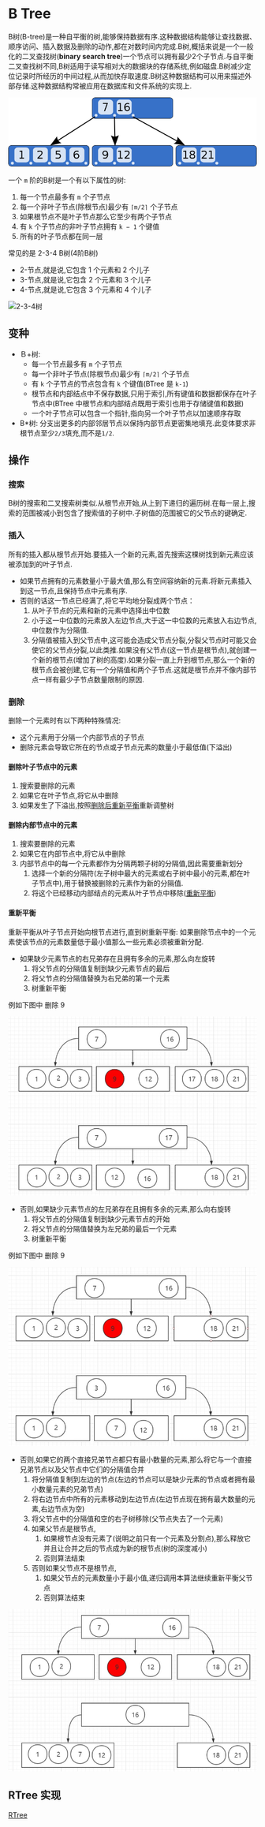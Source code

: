 # B Tree

B树(B-tree)是一种自平衡的树,能够保持数据有序.这种数据结构能够让查找数据、顺序访问、插入数据及删除的动作,都在对数时间内完成.B树,概括来说是一个一般化的二叉查找树(**binary search tree**)一个节点可以拥有最少2个子节点.与自平衡二叉查找树不同,B树适用于读写相对大的数据块的存储系统,例如磁盘.B树减少定位记录时所经历的中间过程,从而加快存取速度.B树这种数据结构可以用来描述外部存储.这种数据结构常被应用在数据库和文件系统的实现上.

![B-Tree](img/B-Tree.png)

一个 `m` 阶的B树是一个有以下属性的树:

1. 每一个节点最多有 `m` 个子节点
2. 每一个非叶子节点(除根节点)最少有 `⌈m/2⌉` 个子节点
3. 如果根节点不是叶子节点那么它至少有两个子节点
4. 有 `k` 个子节点的非叶子节点拥有 `k − 1` 个键值
5. 所有的叶子节点都在同一层

常见的是 2-3-4 B树(4阶B树)

* 2-节点,就是说,它包含 1 个元素和 2 个儿子
* 3-节点,就是说,它包含 2 个元素和 3 个儿子
* 4-节点,就是说,它包含 3 个元素和 4 个儿子

![2-3-4树](img/2-3-4_b-tree.png)

## 变种

* Ｂ+树:
  * 每一个节点最多有 `m` 个子节点
  * 每一个非叶子节点(除根节点)最少有 `⌈m/2⌉` 个子节点
  * 有 `k` 个子节点的节点包含有 `k` 个键值(BTree 是 `k-1`)
  * 根节点和内部结点中不保存数据,只用于索引,所有键值和数据都保存在叶子节点中(BTree 中根节点和内部结点既用于索引也用于存储键值和数据)
  * 一个叶子节点可以包含一个指针,指向另一个叶子节点以加速顺序存取
* B*树: 分支出更多的内部邻居节点以保持内部节点更密集地填充.此变体要求非根节点至少`2/3`填充,而不是`1/2`.

## 操作

### 搜索

B树的搜索和二叉搜索树类似.从根节点开始,从上到下递归的遍历树.在每一层上,搜索的范围被减小到包含了搜索值的子树中.子树值的范围被它的父节点的键确定.

### 插入

所有的插入都从根节点开始.要插入一个新的元素,首先搜索这棵树找到新元素应该被添加到的叶子节点.

* 如果节点拥有的元素数量小于最大值,那么有空间容纳新的元素.将新元素插入到这一节点,且保持节点中元素有序.
* 否则的话这一节点已经满了,将它平均地分裂成两个节点：
  1. 从叶子节点的元素和新的元素中选择出中位数
  2. 小于这一中位数的元素放入左边节点,大于这一中位数的元素放入右边节点,中位数作为分隔值.
  3. 分隔值被插入到父节点中,这可能会造成父节点分裂,分裂父节点时可能又会使它的父节点分裂,以此类推.如果没有父节点(这一节点是根节点),就创建一个新的根节点(增加了树的高度).如果分裂一直上升到根节点,那么一个新的根节点会被创建,它有一个分隔值和两个子节点.这就是根节点并不像内部节点一样有最少子节点数量限制的原因.

### 删除

删除一个元素时有以下两种特殊情况:

* 这个元素用于分隔一个内部节点的子节点
* 删除元素会导致它所在的节点或子节点元素的数量小于最低值(下溢出)

#### 删除叶子节点中的元素

1. 搜索要删除的元素
2. 如果它在叶子节点,将它从中删除
3. 如果发生了下溢出,按照[删除后重新平衡](#删除后重新平衡)重新调整树

#### 删除内部节点中的元素

1. 搜索要删除的元素
2. 如果它在内部节点中,将它从中删除
3. 内部节点中的每一个元素都作为分隔两颗子树的分隔值,因此需要重新划分
   1. 选择一个新的分隔符(左子树中最大的元素或右子树中最小的元素,都在叶子节点中),用于替换被删除的元素作为新的分隔值.
   2. 将这个已经移动内部结点的元素从叶子节点中移除([重新平衡](#重新平衡))

#### 重新平衡

重新平衡从叶子节点开始向根节点进行,直到树重新平衡: 如果删除节点中的一个元素使该节点的元素数量低于最小值那么一些元素必须被重新分配.

* 如果缺少元素节点的右兄弟存在且拥有多余的元素,那么向左旋转
  1. 将父节点的分隔值复制到缺少元素节点的最后
  2. 将父节点的分隔值替换为右兄弟的第一个元素
  3. 树重新平衡

例如下图中 删除 9

![缺少元素节点的右兄弟存在且拥有多余的元素](img/BTree-Delete-Case1.jpg)

* 否则,如果缺少元素节点的左兄弟存在且拥有多余的元素,那么向右旋转
  1. 将父节点的分隔值复制到缺少元素节点的开始
  2. 将父节点的分隔值替换为左兄弟的最后一个元素
  3. 树重新平衡

例如下图中 删除 9

![缺少元素节点的左兄弟存在且拥有多余的元素](img/BTree-Delete-Case2.jpg)

* 否则,如果它的两个直接兄弟节点都只有最小数量的元素,那么将它与一个直接兄弟节点以及父节点中它们的分隔值合并
  1. 将分隔值复制到左边的节点(左边的节点可以是缺少元素的节点或者拥有最小数量元素的兄弟节点)
  2. 将右边节点中所有的元素移动到左边节点(左边节点现在拥有最大数量的元素,右边节点为空)
  3. 将父节点中的分隔值和空的右子树移除(父节点失去了一个元素)
  4. 如果父节点是根节点,
     1. 如果根节点没有元素了(说明之前只有一个元素及分割点),那么释放它并且让合并之后的节点成为新的根节点(树的深度减小)
     2. 否则算法结束
  5. 否则如果父节点不是根节点,
     1. 如果父节点的元素数量小于最小值,递归调用本算法继续重新平衡父节点
     2. 否则算法结束

![两个直接兄弟节点都只有最小数量的元素](img/BTree-Delete-Case3.jpg)

## RTree 实现

[RTree](../src/tree/BTree.js)